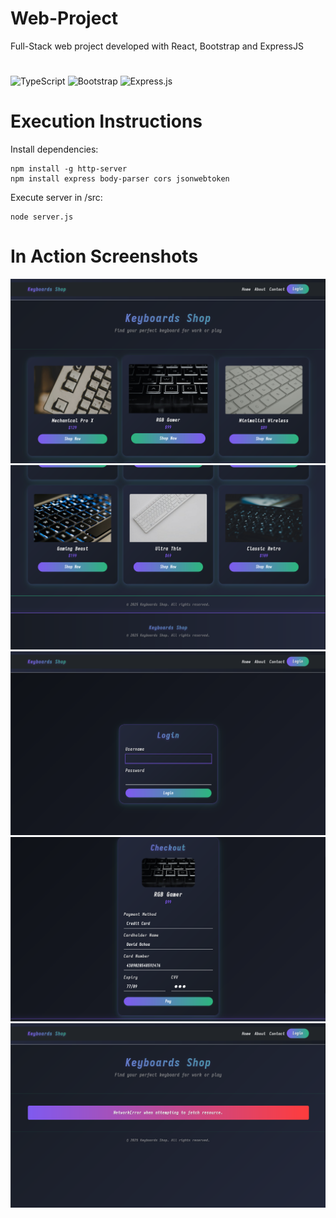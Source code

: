 # Web-Project
Full-Stack web project developed with React, Bootstrap and ExpressJS
#
![TypeScript](https://img.shields.io/badge/TypeScript-3178C6?style=for-the-badge&logo=typescript&logoColor=white)
![Bootstrap](https://img.shields.io/badge/Bootstrap-7952B3?style=for-the-badge&logo=bootstrap&logoColor=white)
![Express.js](https://img.shields.io/badge/Express.js-000000?style=for-the-badge&logo=express&logoColor=white)
# Execution Instructions
Install dependencies:
```
npm install -g http-server
npm install express body-parser cors jsonwebtoken
```
Execute server in /src:
```
node server.js
```
# In Action Screenshots
![Vista 1](previews/1.png)
![Vista 2](previews/2.png)
![Vista 3](previews/3.png)
![Vista 4](previews/4.png)
![Vista 5](previews/5.png)
